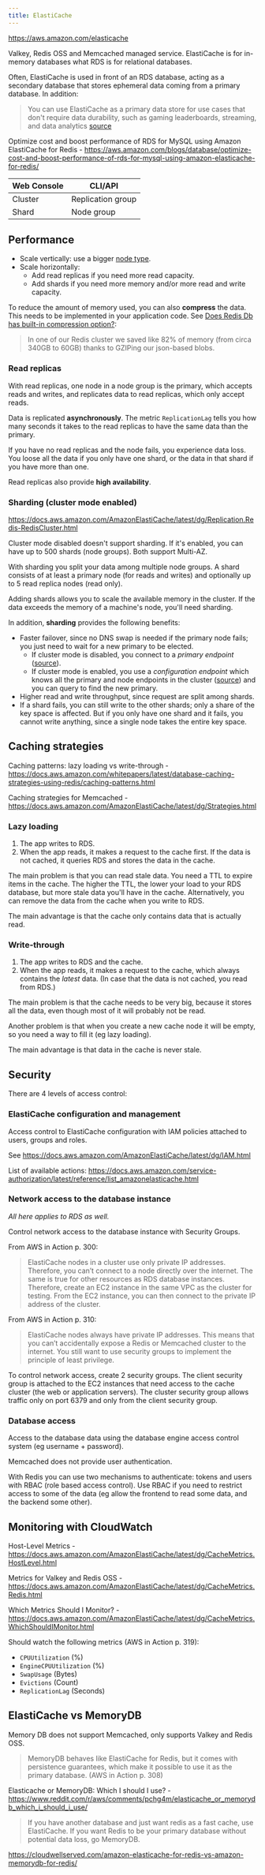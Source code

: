 ```yaml
---
title: ElastiCache
---
```


https://aws.amazon.com/elasticache

Valkey, Redis OSS and Memcached managed service. ElastiCache is for in-memory databases what RDS is for relational databases.

Often, ElastiCache is used in front of an RDS database, acting as a secondary database that stores ephemeral data coming from a primary database. In addition:

> You can use ElastiCache as a primary data store for use cases that don't require data durability, such as gaming leaderboards, streaming, and data analytics [source](https://docs.aws.amazon.com/AmazonRDS/latest/UserGuide/creating-elasticache-cluster-with-RDS-settings.html)

Optimize cost and boost performance of RDS for MySQL using Amazon ElastiCache for Redis - https://aws.amazon.com/blogs/database/optimize-cost-and-boost-performance-of-rds-for-mysql-using-amazon-elasticache-for-redis/

| Web Console | CLI/API           |
| ----------- | ----------------- |
| Cluster     | Replication group |
| Shard       | Node group        |

## Performance

- Scale vertically: use a bigger [node type](https://docs.aws.amazon.com/AmazonElastiCache/latest/dg/CacheNodes.SupportedTypes.html).
- Scale horizontally:
  - Add read replicas if you need more read capacity.
  - Add shards if you need more memory and/or more read and write capacity.

To reduce the amount of memory used, you can also **compress** the data. This needs to be implemented in your application code. See [Does Redis Db has built-in compression option?](https://stackoverflow.com/questions/10909602/does-redis-db-has-built-in-compression-option):

> In one of our Redis cluster we saved like 82% of memory (from circa 340GB to 60GB) thanks to GZIPing our json-based blobs.

### Read replicas

With read replicas, one node in a node group is the primary, which accepts reads and writes, and replicates data to read replicas, which only accept reads.

Data is replicated **asynchronously**. The metric `ReplicationLag` tells you how many seconds it takes to the read replicas to have the same data than the primary.

If you have no read replicas and the node fails, you experience data loss. You loose all the data if you only have one shard, or the data in that shard if you have more than one.

Read replicas also provide **high availability**.

### Sharding (cluster mode enabled)

https://docs.aws.amazon.com/AmazonElastiCache/latest/dg/Replication.Redis-RedisCluster.html

Cluster mode disabled doesn't support sharding. If it's enabled, you can have up to 500 shards (node groups). Both support Multi-AZ.

With sharding you split your data among multiple node groups. A shard consists of at least a primary node (for reads and writes) and optionally up to 5 read replica nodes (read only).

Adding shards allows you to scale the available memory in the cluster. If the data exceeds the memory of a machine's node, you'll need sharding.

In addition, **sharding** provides the following benefits:

- Faster failover, since no DNS swap is needed if the primary node fails; you just need to wait for a new primary to be elected.
  - If cluster mode is disabled, you connect to a _primary endpoint_ ([source](https://docs.aws.amazon.com/AmazonElastiCache/latest/dg/Endpoints.html)).
  - If cluster mode is enabled, you use a _configuration endpoint_ which knows all the primary and node endpoints in the cluster ([source](https://docs.aws.amazon.com/AmazonElastiCache/latest/dg/Replication.Endpoints.html)) and you can query to find the new primary.
- Higher read and write throughput, since request are split among shards.
- If a shard fails, you can still write to the other shards; only a share of the key space is affected. But if you only have one shard and it fails, you cannot write anything, since a single node takes the entire key space.

## Caching strategies

Caching patterns: lazy loading vs write-through - https://docs.aws.amazon.com/whitepapers/latest/database-caching-strategies-using-redis/caching-patterns.html

Caching strategies for Memcached - https://docs.aws.amazon.com/AmazonElastiCache/latest/dg/Strategies.html

### Lazy loading

1. The app writes to RDS.
2. When the app reads, it makes a request to the cache first. If the data is not cached, it queries RDS and stores the data in the cache.

The main problem is that you can read stale data. You need a TTL to expire items in the cache. The higher the TTL, the lower your load to your RDS database, but more stale data you'll have in the cache. Alternatively, you can remove the data from the cache when you write to RDS.

The main advantage is that the cache only contains data that is actually read.

### Write-through

1. The app writes to RDS and the cache.
2. When the app reads, it makes a request to the cache, which always contains the _latest_ data. (In case that the data is not cached, you read from RDS.)

The main problem is that the cache needs to be very big, because it stores all the data, even though most of it will probably not be read.

Another problem is that when you create a new cache node it will be empty, so you need a way to fill it (eg lazy loading).

The main advantage is that data in the cache is never stale.

## Security

There are 4 levels of access control:

### ElastiCache configuration and management

Access control to ElastiCache configuration with IAM policies attached to users, groups and roles.

See https://docs.aws.amazon.com/AmazonElastiCache/latest/dg/IAM.html

List of available actions: https://docs.aws.amazon.com/service-authorization/latest/reference/list_amazonelasticache.html

### Network access to the database instance

_All here applies to RDS as well._

Control network access to the database instance with Security Groups.

From AWS in Action p. 300:

> ElastiCache nodes in a cluster use only private IP addresses. Therefore, you can’t connect to a node directly over the internet. The same is true for other resources as RDS database instances. Therefore, create an EC2 instance in the same VPC as the cluster for testing. From the EC2 instance, you can then connect to the private IP address of the cluster.

From AWS in Action p. 310:

> ElastiCache nodes always have private IP addresses. This means that you can’t accidentally expose a Redis or Memcached cluster to the internet. You still want to use security groups to implement the principle of least privilege.

To control network access, create 2 security groups. The client security group is attached to the EC2 instances that need access to the cache cluster (the web or application servers). The cluster security group allows traffic only on port 6379 and only from the client security group.

### Database access

Access to the database data using the database engine access control system (eg username + password).

Memcached does not provide user authentication.

With Redis you can use two mechanisms to authenticate: tokens and users with RBAC (role based access control). Use RBAC if you need to restrict access to some of the data (eg allow the frontend to read some data, and the backend some other).

## Monitoring with CloudWatch

Host-Level Metrics - https://docs.aws.amazon.com/AmazonElastiCache/latest/dg/CacheMetrics.HostLevel.html

Metrics for Valkey and Redis OSS - https://docs.aws.amazon.com/AmazonElastiCache/latest/dg/CacheMetrics.Redis.html

Which Metrics Should I Monitor? - https://docs.aws.amazon.com/AmazonElastiCache/latest/dg/CacheMetrics.WhichShouldIMonitor.html

Should watch the following metrics (AWS in Action p. 319):

- `CPUUtilization` (%)
- `EngineCPUUtilization` (%)
- `SwapUsage` (Bytes)
- `Evictions` (Count)
- `ReplicationLag` (Seconds)

## ElastiCache vs MemoryDB

Memory DB does not support Memcached, only supports Valkey and Redis OSS.

> MemoryDB behaves like ElastiCache for Redis, but it comes with persistence guarantees, which make it possible to use it as the primary database. (AWS in Action p. 308)

Elasticache or MemoryDB: Which I should I use? - https://www.reddit.com/r/aws/comments/pchg4m/elasticache_or_memorydb_which_i_should_i_use/

> If you have another database and just want redis as a fast cache, use ElastiCache. If you want Redis to be your primary database without potential data loss, go MemoryDB.

https://cloudwellserved.com/amazon-elasticache-for-redis-vs-amazon-memorydb-for-redis/
